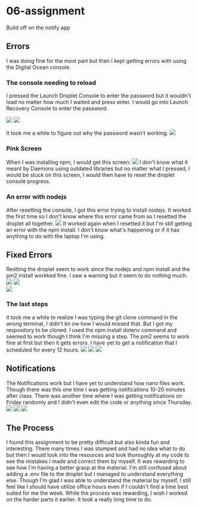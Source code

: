# 06-assignment
 Build off on the notify app

## Errors 
I was doing fine for the most part but then I kept getting errors with using the Digital Ocean console. 

### The console needing to reload 
I pressed the Launch Droplet Console to enter the password but it wouldn't load no matter how much I waited and press enter. I would go into Launch Recovery Console to enter the password. 

![](./Digital_Ocean_Console_error.jpg) 
![](./Password_misunderstanding.jpg) 

It took me a while to figure out why the password wasn't working. 
![](./Realizing_my_mistake.jpg) 

### Pink Screen 
When I was installing npm, I would get this screen: 
![](./pinkish_screen.jpg) 
I don't know what it meant by Daemons using outdated libraries but no matter what I pressed, I would be stuck on this screen, I would then have to reset the droplet console progress. 

### An error with nodejs 
After resetting the console, I got this error trying to install nodejs. It worked the first time so I don't know where this error came from so I resetted the droplet all together. 
![](./Error_with_nodejs.jpg) 
It worked again when I resetted it but I'm still getting an error with the npm install. I don't know what's happening or if it has anything to do with the laptop I'm using. 

## Fixed Errors 
Restting the droplet seem to work since the nodejs and npm install and the pm2 install workked fine. I saw a warning but it seem to do nothing much. 
![](./Node_Install_Saved_After_Reset.jpg) 
![](./NmpInstallSaved.jpg)  
![](./Pm2_works.jpg) 

### The last steps 
it took me a while to realize I was typing the git clone command in the wrong terminal, I didn't kn ow how I would missed that. But I got my respository to be cloned. I used the npm install dotenv command and seemed to work though I think I'm missing a step. The pm2 seems to work fine at first but then it gets errors. I have yet to get a notification that I scheduled for every 12 hours. 
![](./AnotherErrorWithPm2.jpg) 
![](./Pm2status.jpg) 
![](./Dotenv.jpg)

## Notifications 
The Notifications work but I have yet to understand how nano files work. Though there was this one time I was getting notifications 10-20 minutes after class. There was another time where I was getting notifications on Friday randomly and I didn't even edit the code or anything since Thursday. 
![](./Pushover_Notifs.jpg) 
![](./FridayPushover.jpg) 
![](./ItWorksPushover.jpg)

## The Process 
I found this assignment to be pretty difficult but also kinda fun and interesting. There many times I was stumped and had no idea what to do but then I would look into the resources and look thoroughly at my code to see the mistakes I made and correct them by myself. It was rewarding to see how I'm having a better grasp at the material. I'm still confused about adding a .env file to the droplet but I managed to understand everything else. Though I'm glad I was able to understand the material by myself, I still feel like I should have utilize office hours even if I couldn't find a time best suited for me the week. While the process was rewarding, I wish I worked on the harder parts it earlier. It took a really long time to do.